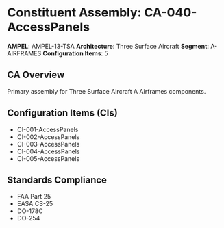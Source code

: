 # Constituent Assembly: CA-040-AccessPanels

**AMPEL**: AMPEL-13-TSA
**Architecture**: Three Surface Aircraft
**Segment**: A-AIRFRAMES
**Configuration Items**: 5

## CA Overview
Primary assembly for Three Surface Aircraft A Airframes components.

## Configuration Items (CIs)
- CI-001-AccessPanels
- CI-002-AccessPanels
- CI-003-AccessPanels
- CI-004-AccessPanels
- CI-005-AccessPanels

## Standards Compliance
- FAA Part 25
- EASA CS-25
- DO-178C
- DO-254
